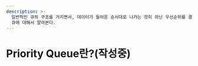 ```yaml
---
description: >-
  일반적인 큐의 구조를 가지면서, 데이터가 들어온 순서대로 나가는 것이 아닌 우선순위를 결정하고 우선순위가 높은 데이터가 먼저 나가는 우선순위
  큐에 대해서 알아본다.
---
```


# Priority Queue란?(작성중)

